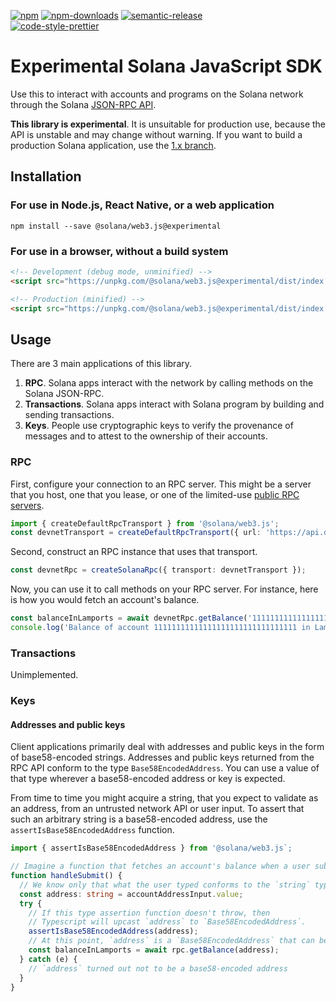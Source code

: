 [![npm][npm-image]][npm-url]
[![npm-downloads][npm-downloads-image]][npm-url]
[![semantic-release][semantic-release-image]][semantic-release-url]
<br />
[![code-style-prettier][code-style-prettier-image]][code-style-prettier-url]

[code-style-prettier-image]: https://img.shields.io/badge/code_style-prettier-ff69b4.svg?style=flat-square
[code-style-prettier-url]: https://github.com/prettier/prettier
[npm-downloads-image]: https://img.shields.io/npm/dm/@solana/web3.js/experimental.svg?style=flat
[npm-image]: https://img.shields.io/npm/v/@solana/web3.js/experimental.svg?style=flat
[npm-url]: https://www.npmjs.com/package/@solana/web3.js/v/experimental
[semantic-release-image]: https://img.shields.io/badge/%20%20%F0%9F%93%A6%F0%9F%9A%80-semantic--release-e10079.svg
[semantic-release-url]: https://github.com/semantic-release/semantic-release

# Experimental Solana JavaScript SDK

Use this to interact with accounts and programs on the Solana network through the Solana [JSON-RPC API](https://docs.solana.com/apps/jsonrpc-api).

**This library is experimental**. It is unsuitable for production use, because the API is unstable and may change without warning. If you want to build a production Solana application, use the [1.x branch](https://www.npmjs.com/package/@solana/web3.js).

## Installation

### For use in Node.js, React Native, or a web application

```shell
npm install --save @solana/web3.js@experimental
```

### For use in a browser, without a build system

```html
<!-- Development (debug mode, unminified) -->
<script src="https://unpkg.com/@solana/web3.js@experimental/dist/index.development.js"></script>

<!-- Production (minified) -->
<script src="https://unpkg.com/@solana/web3.js@experimental/dist/index.production.min.js"></script>
```

## Usage

There are 3 main applications of this library.

1. **RPC**. Solana apps interact with the network by calling methods on the Solana JSON-RPC.
2. **Transactions**. Solana apps interact with Solana program by building and sending transactions.
3. **Keys**. People use cryptographic keys to verify the provenance of messages and to attest to the ownership of their accounts.

### RPC

First, configure your connection to an RPC server. This might be a server that you host, one that you lease, or one of the limited-use [public RPC servers](https://docs.solana.com/cluster/rpc-endpoints).

```ts
import { createDefaultRpcTransport } from '@solana/web3.js';
const devnetTransport = createDefaultRpcTransport({ url: 'https://api.devnet.solana.com' });
```

Second, construct an RPC instance that uses that transport.

```ts
const devnetRpc = createSolanaRpc({ transport: devnetTransport });
```

Now, you can use it to call methods on your RPC server. For instance, here is how you would fetch an account's balance.

```ts
const balanceInLamports = await devnetRpc.getBalance('11111111111111111111111111111111' as Base58EncodedAddress);
console.log('Balance of account 11111111111111111111111111111111 in Lamports', balanceInLamports);
```

### Transactions

Unimplemented.

### Keys

#### Addresses and public keys

Client applications primarily deal with addresses and public keys in the form of base58-encoded strings. Addresses and public keys returned from the RPC API conform to the type `Base58EncodedAddress`. You can use a value of that type wherever a base58-encoded address or key is expected.

From time to time you might acquire a string, that you expect to validate as an address, from an untrusted network API or user input. To assert that such an arbitrary string is a base58-encoded address, use the `assertIsBase58EncodedAddress` function.

```ts
import { assertIsBase58EncodedAddress } from '@solana/web3.js`;

// Imagine a function that fetches an account's balance when a user submits a form.
function handleSubmit() {
  // We know only that what the user typed conforms to the `string` type.
  const address: string = accountAddressInput.value;
  try {
    // If this type assertion function doesn't throw, then
    // Typescript will upcast `address` to `Base58EncodedAddress`.
    assertIsBase58EncodedAddress(address);
    // At this point, `address` is a `Base58EncodedAddress` that can be used with the RPC.
    const balanceInLamports = await rpc.getBalance(address);
  } catch (e) {
    // `address` turned out not to be a base58-encoded address
  }
}
```
